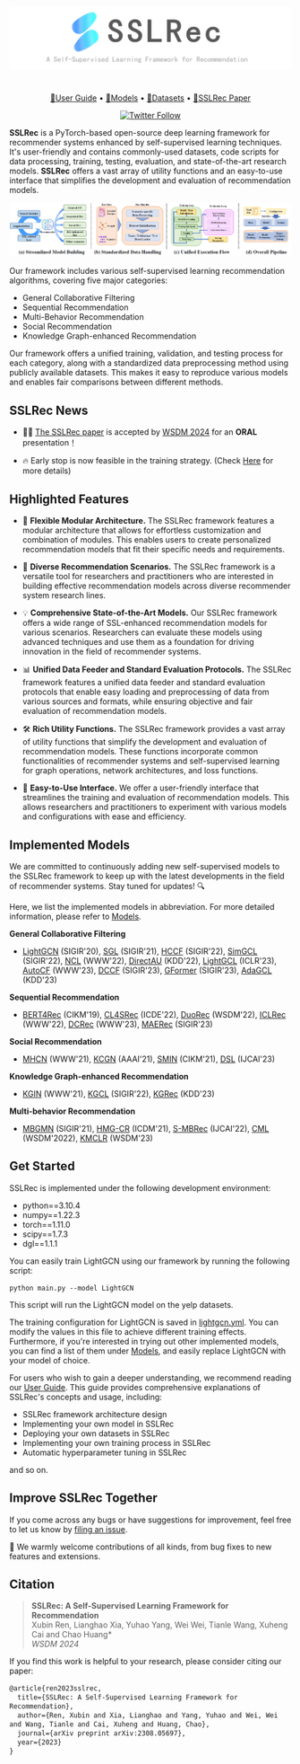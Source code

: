 <p align="center">
<img src="logo.png" alt="SSLRec" />
</p>

#


<p align="center">
  <a href="https://github.com/HKUDS/SSLRec/blob/main/docs/User%20Guide.md">🤗User Guide</a> •
  <a href="https://github.com/HKUDS/SSLRec/blob/main/docs/Models.md">🧪Models</a> •
  <a href="https://github.com/HKUDS/SSLRec/blob/main/docs/Models.md">📜Datasets</a> •
  <a href="https://arxiv.org/abs/2308.05697">📑SSLRec Paper</a>
</p>
<p align="center">
  <a href="https://twitter.com/huang_chao4969" target="_blank">
    <img alt="Twitter Follow" src="https://img.shields.io/twitter/follow/Data Intelligence Lab at HKU" />
  </a>
</p>


**SSLRec** is a PyTorch-based open-source deep learning framework for recommender systems enhanced by self-supervised learning techniques. 
It's user-friendly and contains commonly-used datasets, code scripts for data processing, training, testing, evaluation, and state-of-the-art research models. 
**SSLRec** offers a vast array of utility functions and an easy-to-use interface that simplifies the development and evaluation of recommendation models.

<p align="center">
<img src="framework.png" alt="Framework" />
</p>

Our framework includes various self-supervised learning recommendation algorithms, covering five major categories:

+ General Collaborative Filtering
+ Sequential Recommendation
+ Multi-Behavior Recommendation
+ Social Recommendation
+ Knowledge Graph-enhanced Recommendation

Our framework offers a unified training, validation, and testing process for each category, along with a standardized data preprocessing method using publicly available datasets. This makes it easy to reproduce various models and enables fair comparisons between different methods.

## SSLRec News
+ 🎉🎉  [The SSLRec paper](https://arxiv.org/abs/2308.05697) is accepted by [WSDM 2024](https://www.wsdm-conference.org/2024/) for an **ORAL** presentation！

+ 🔥 Early stop is now feasible in the training strategy. (Check [Here](./update_log/2023-06-28.md) for more details)

## Highlighted Features

+ 🧩 **Flexible Modular Architecture.** The SSLRec framework features a modular architecture that allows for effortless customization and combination of modules. This enables users to create personalized recommendation models that fit their specific needs and requirements.


+ 🌟 **Diverse Recommendation Scenarios.** The SSLRec framework is a versatile tool for researchers and practitioners who are interested in building effective recommendation models across diverse recommender system research lines.


+ 💡 **Comprehensive State-of-the-Art Models.** Our SSLRec framework offers a wide range of SSL-enhanced recommendation models for various scenarios. Researchers can evaluate these models using advanced techniques and use them as a foundation for driving innovation in the field of recommender systems.


+ 📊 **Unified Data Feeder and Standard Evaluation Protocols.** The SSLRec framework features a unified data feeder and standard evaluation protocols that enable easy loading and preprocessing of data from various sources and formats, while ensuring objective and fair evaluation of recommendation models.


+ 🛠️ **Rich Utility Functions.** The SSLRec framework provides a vast array of utility functions that simplify the development and evaluation of recommendation models. These functions incorporate common functionalities of recommender systems and self-supervised learning for graph operations, network architectures, and loss functions.


+ 🤖 **Easy-to-Use Interface.** We offer a user-friendly interface that streamlines the training and evaluation of recommendation models. This allows researchers and practitioners to experiment with various models and configurations with ease and efficiency.

## Implemented Models
We are committed to continuously adding new self-supervised models to the SSLRec framework to keep up with the latest developments in the field of recommender systems. Stay tuned for updates! 🔍

Here, we list the implemented models in abbreviation. For more detailed information, please refer to [Models](./docs/Models.md).

**General Collaborative Filtering**

+ [LightGCN](https://arxiv.org/pdf/2002.02126.pdf) (SIGIR'20), [SGL](https://arxiv.org/pdf/2010.10783.pdf) (SIGIR'21), [HCCF](https://arxiv.org/pdf/2204.12200.pdf) (SIGIR'22), [SimGCL](https://arxiv.org/pdf/2112.08679.pdf) (SIGIR'22), [NCL](https://arxiv.org/pdf/2202.06200.pdf) (WWW'22), [DirectAU](https://dl.acm.org/doi/pdf/10.1145/3534678.3539253) (KDD'22), [LightGCL](https://arxiv.org/pdf/2302.08191.pdf) (ICLR'23), [AutoCF](https://arxiv.org/pdf/2303.07797.pdf) (WWW'23), [DCCF](https://arxiv.org/pdf/2305.02759.pdf) (SIGIR'23), [GFormer](https://arxiv.org/pdf/2306.02330.pdf) (SIGIR'23), [AdaGCL](https://arxiv.org/pdf/2305.10837.pdf) (KDD'23) 

**Sequential Recommendation**

+ [BERT4Rec](https://arxiv.org/pdf/1904.06690.pdf) (CIKM'19), [CL4SRec](https://arxiv.org/pdf/2010.14395.pdf) (ICDE'22), [DuoRec](https://arxiv.org/pdf/2110.05730.pdf) (WSDM'22), [ICLRec](https://arxiv.org/pdf/2202.02519.pdf) (WWW'22), [DCRec](https://arxiv.org/pdf/2303.11780.pdf) (WWW'23), [MAERec](https://arxiv.org/pdf/2305.04619.pdf) (SIGIR'23)

**Social Recommendation**

+ [MHCN](https://arxiv.org/pdf/2101.06448.pdf) (WWW'21), [KCGN](https://par.nsf.gov/servlets/purl/10220297) (AAAI'21), [SMIN](https://arxiv.org/pdf/2110.03958.pdf) (CIKM'21), [DSL](https://arxiv.org/abs/2305.12685) (IJCAI'23)

**Knowledge Graph-enhanced Recommendation**
+ [KGIN](https://dl.acm.org/doi/pdf/10.1145/3442381.3450133) (WWW'21), [KGCL](https://arxiv.org/pdf/2205.00976.pdf) (SIGIR'22), [KGRec](https://arxiv.org/pdf/2307.02759.pdf) (KDD'23)

**Multi-behavior Recommendation**
+ [MBGMN](https://arxiv.org/pdf/2110.03969.pdf) (SIGIR'21), [HMG-CR](https://arxiv.org/pdf/2109.02859.pdf) (ICDM'21), [S-MBRec](http://www.shichuan.org/doc/134.pdf) (IJCAI'22), [CML](https://arxiv.org/pdf/2202.08523.pdf) (WSDM'2022), [KMCLR](https://arxiv.org/pdf/2301.05403.pdf) (WSDM'23)

## Get Started

SSLRec is implemented under the following development environment:

+ python==3.10.4
+ numpy==1.22.3
+ torch==1.11.0
+ scipy==1.7.3
+ dgl==1.1.1

You can easily train LightGCN using our framework by running the following script:
```
python main.py --model LightGCN
```
This script will run the LightGCN model on the yelp datasets. 

The training configuration for LightGCN is saved in [lightgcn.yml](https://github.com/HKUDS/SSLRec/blob/main/config/modelconf/lightgcn.yml). You can modify the values in this file to achieve different training effects. Furthermore, if you're interested in trying out other implemented models, you can find a list of them under [Models](./docs/Models.md), and easily replace LightGCN with your model of choice.

For users who wish to gain a deeper understanding, we recommend reading our [User Guide](https://github.com/HKUDS/SSLRec/blob/main/docs/User%20Guide.md). This guide provides comprehensive explanations of SSLRec's concepts and usage, including:
+ SSLRec framework architecture design
+ Implementing your own model in SSLRec
+ Deploying your own datasets in SSLRec
+ Implementing your own training process in SSLRec
+ Automatic hyperparameter tuning in SSLRec

and so on.

## Improve SSLRec Together
If you come across any bugs or have suggestions for improvement, feel free to let us know by [filing an issue](https://github.com/HKUDS/SSLRec/issues). 

🤗 We warmly welcome contributions of all kinds, from bug fixes to new features and extensions.

## Citation
 >**SSLRec: A Self-Supervised Learning Framework for Recommendation**  
 > Xubin Ren, Lianghao Xia, Yuhao Yang, Wei Wei, Tianle Wang, Xuheng Cai and Chao Huang*\
 >*WSDM 2024*

If you find this work is helpful to your research, please consider citing our paper:
```
@article{ren2023sslrec,
  title={SSLRec: A Self-Supervised Learning Framework for Recommendation},
  author={Ren, Xubin and Xia, Lianghao and Yang, Yuhao and Wei, Wei and Wang, Tianle and Cai, Xuheng and Huang, Chao},
  journal={arXiv preprint arXiv:2308.05697},
  year={2023}
}
```
